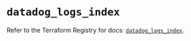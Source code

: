 # `datadog_logs_index`

Refer to the Terraform Registry for docs: [`datadog_logs_index`](https://registry.terraform.io/providers/datadog/datadog/3.51.0/docs/resources/logs_index).
